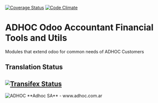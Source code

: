 [![Coverage Status](https://coveralls.io/repos/ingadhoc/account-financial-tools/badge.png?branch=15.0)](https://coveralls.io/r/ingadhoc/account-financial-tools?branch=15.0)
[![Code Climate](https://codeclimate.com/github/ingadhoc/account-financial-tools/badges/gpa.svg)](https://codeclimate.com/github/ingadhoc/account-financial-tools)

# ADHOC Odoo Accountant Financial Tools and Utils

Modules that extend odoo for common needs of ADHOC Customers

[//]: # (addons)
[//]: # (end addons)

Translation Status
------------------
[![Transifex Status](https://www.transifex.com/projects/p/ingadhoc-account-financial-tools-15-0/chart/image_png)](https://www.transifex.com/projects/p/ingadhoc-account-financial-tools-15-0)
----

<img alt="ADHOC" src="http://fotos.subefotos.com/83fed853c1e15a8023b86b2b22d6145bo.png" />
**Adhoc SA** - www.adhoc.com.ar
